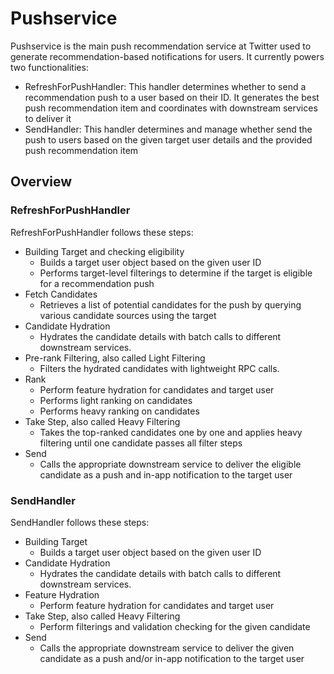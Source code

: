# Pushservice

Pushservice is the main push recommendation service at Twitter used to generate recommendation-based notifications for users. It currently powers two functionalities:

- RefreshForPushHandler: This handler determines whether to send a recommendation push to a user based on their ID. It generates the best push recommendation item and coordinates with downstream services to deliver it
- SendHandler: This handler determines and manage whether send the push to users based on the given target user details and the provided push recommendation item

## Overview

### RefreshForPushHandler

RefreshForPushHandler follows these steps:

- Building Target and checking eligibility
    - Builds a target user object based on the given user ID
    - Performs target-level filterings to determine if the target is eligible for a recommendation push
- Fetch Candidates
    - Retrieves a list of potential candidates for the push by querying various candidate sources using the target
- Candidate Hydration
    - Hydrates the candidate details with batch calls to different downstream services.
- Pre-rank Filtering, also called Light Filtering
    - Filters the hydrated candidates with lightweight RPC calls.
- Rank
    - Perform feature hydration for candidates and target user
    - Performs light ranking on candidates
    - Performs heavy ranking on candidates
- Take Step, also called Heavy Filtering
    - Takes the top-ranked candidates one by one and applies heavy filtering until one candidate passes all filter steps
- Send
    - Calls the appropriate downstream service to deliver the eligible candidate as a push and in-app notification to the target user

### SendHandler

SendHandler follows these steps:

- Building Target
    - Builds a target user object based on the given user ID
- Candidate Hydration
    - Hydrates the candidate details with batch calls to different downstream services.
- Feature Hydration
    - Perform feature hydration for candidates and target user
- Take Step, also called Heavy Filtering
    - Perform filterings and validation checking for the given candidate
- Send
    - Calls the appropriate downstream service to deliver the given candidate as a push and/or in-app notification to the target user
